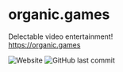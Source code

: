 # organic.games
Delectable video entertainment!<br>
https://organic.games

![Website](https://img.shields.io/website?color=green&down_message=offline&style=flat-square&up_message=online&url=https%3A%2F%2Forganic.games)
![GitHub last commit](https://img.shields.io/github/last-commit/Organic-Games/Organic-Games.github.io?color=green&style=flat-square)
